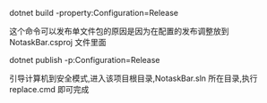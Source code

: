 dotnet build -property:Configuration=Release

这个命令可以发布单文件包的原因是因为在配置的发布调整放到 NotaskBar.csproj 文件里面

dotnet publish -p:Configuration=Release

引导计算机到安全模式,进入该项目根目录,NotaskBar.sln 所在目录,执行 replace.cmd 即可完成
